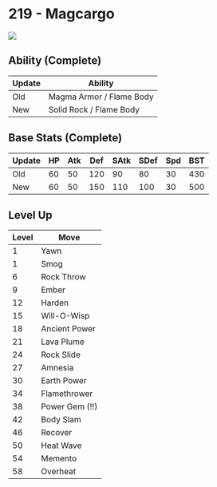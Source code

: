 # 219 - Magcargo
![][219]

## Ability (Complete)

Update | Ability
---    | ---
Old    | Magma Armor / Flame Body
New    | Solid Rock / Flame Body

## Base Stats (Complete)

Update | HP | Atk | Def | SAtk | SDef | Spd | BST
---    | ---| --- | --- | ---  | ---  | --- | ---
Old    | 60 |  50 |  120 |  90  |  80  |  30  |  430
New    | 60 |  50 |  150 |  110  |  100  |  30  |  500

## Level Up

Level | Move
---   | ---
  1   | Yawn
  1   | Smog
  6   | Rock Throw
  9   | Ember
 12   | Harden
 15   | Will-O-Wisp
 18   | Ancient Power
 21   | Lava Plume
 24   | Rock Slide
 27   | Amnesia
 30   | Earth Power
 34   | Flamethrower
 38   | Power Gem (!!)
 42   | Body Slam
 46   | Recover
 50   | Heat Wave
 54   | Memento
 58   | Overheat



[219]: ../img/pokemon/219.png
